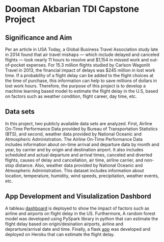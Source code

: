 # Dooman Akbarian TDI Capstone Project

## Significance and Aim

Per an article in USA Today, a Global Business Travel Association study late in 2014 found that air travel mishaps — which include delayed and canceled flights — took nearly 11 hours to resolve and $1,154 in missed work and out-of-pocket expenses. For 15.3 million flights studied by Carlson Wagonlit Travel in 2013, the financial impact of delays was $245 million in lost work time.
If a probability of a flight delay can be added to the flight choices at the time of purchase, this information can help to save millions of dollars in lost work hours. Therefore, the purpose of this project is to develop a machine learning based model to estimate the flight delay in the U.S, based on factors such as weather condition, flight career, day time, etc. 


## Data sets

In this project, two publicly available data sets are analyzed. First, Airline On-Time Performance Data provided by Bureau of Transportation Statistics (BTS), and second, weather data provided by National Oceanic and Atmospheric Administration. The Airline On-Time Performance Data includes information about on-time arrival and departure data by month and year, by carrier and by origin and destination airport. It also includes scheduled and actual departure and arrival times, canceled and diverted flights, causes of delay and cancellation, air time, airline carrier, and non-stop distance. Also, weather data provided by National Oceanic and Atmospheric Administration. This dataset includes information about location, temperature, humidity, wind speeds, precipitation, weather events, etc. 

## App Development and Visulalization Dashbord

A tableau [dashboard](https://public.tableau.com/profile/dooman.akbarian#!/vizhome/FlightDelayDashBoard_16140271131980/DelayDashBoard) is deployed to show the impact of factors such as airline and airports on flight delay in the US. 
Furthermore, A random forest model was developed using PySpark library in python that can estimate the flight delay based on origin/desination airports, airline and deprarture/arrival date and time. Finally, a flask [app](dooman-data-incubator.herokuapp.com) was developed and deployed on Heroku that can estimate the flight delay. 
